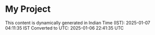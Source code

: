 # My Project

This content is dynamically generated in Indian Time (IST): 2025-01-07 04:11:35 IST
Converted to UTC: 2025-01-06 22:41:35 UTC
